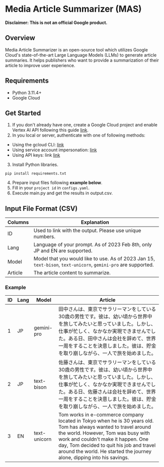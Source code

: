 <!--
Copyright 2023 Google LLC

Licensed under the Apache License, Version 2.0 (the "License");
you may not use this file except in compliance with the License.
You may obtain a copy of the License at

      http://www.apache.org/licenses/LICENSE-2.0

Unless required by applicable law or agreed to in writing, software
distributed under the License is distributed on an "AS IS" BASIS,
WITHOUT WARRANTIES OR CONDITIONS OF ANY KIND, either express or implied.
See the License for the specific language governing permissions and
limitations under the License.
-->

# Media Article Summarizer (MAS)

**Disclaimer: This is not an official Google product.**

## Overview
Media Article Summarizer is an open-source tool which utilizes Google Cloud's
state-of-the-art Large Language Models (LLMs) to generate article summaries.
It helps publishers who want to provide a summarization of their article to
improve user experience.

## Requirements
- Python 3.11.4+
- Google Cloud

## Get Started
1. If you don't already have one, create a Google Cloud project and enable
Vertex AI API following this guide
[link](https://cloud.google.com/vertex-ai/docs/start/cloud-environment).
2. In you local or server, authenticate with one of following methods:
  - Using the gcloud CLI: [link](https://cloud.google.com/docs/authentication/gcloud)
  - Using service account impersonation:
[link](https://cloud.google.com/docs/authentication/use-service-account-impersonation)
  - Using API keys: link
[link](https://cloud.google.com/docs/authentication/api-keys)
3. Install Python libraries.
```
pip install requirements.txt
```
4. Prepare input files following **example below**.
5. Fill in your `project id` in `configs.yaml`.
6. Execute main.py and get the results in output.csv.

## Input File Format (CSV)

| Columns | Explanation |
| ---- | ---- |
| ID | Used to link with the output. Please use unique numbers. |
| Lang | Language of your prompt. As of 2023 Feb 8th, only JP and EN are supported. |
| Model | Model that you would like to use. As of 2023 Jan 15, `text-bison`, `text-unicorn`, `gemini-pro` are supported. |
| Article | The article content to summarize. |

### Example

| ID | Lang | Model | Article |
| ---- | ---- | ---- | ---- |
| 1 | JP | gemini-pro | 田中さんは、東京でサラリーマンをしている30歳の男性です。彼は、幼い頃から世界中を旅してみたいと思っていました。しかし、仕事が忙しく、なかなか実現できませんでした。ある日、田中さんは会社を辞めて、世界一周をすることを決意しました。彼は、貯金を取り崩しながら、一人で旅を始めました。|
| 2 | JP | text-bison | 佐藤さんは、東京でサラリーマンをしている30歳の男性です。彼は、幼い頃から世界中を旅してみたいと思っていました。しかし、仕事が忙しく、なかなか実現できませんでした。ある日、佐藤さんは会社を辞めて、世界一周をすることを決意しました。彼は、貯金を取り崩しながら、一人で旅を始めました。|
| 3 | EN | text-unicorn | Tom works in e-commerce company located in Tokyo when he is 30 years old. Tom has always wanted to travel around the world. However, Tom was busy with work and couldn't make it happen. One day, Tom decided to quit his job and travel around the world. He started the journey alone, dipping into his savings.|
